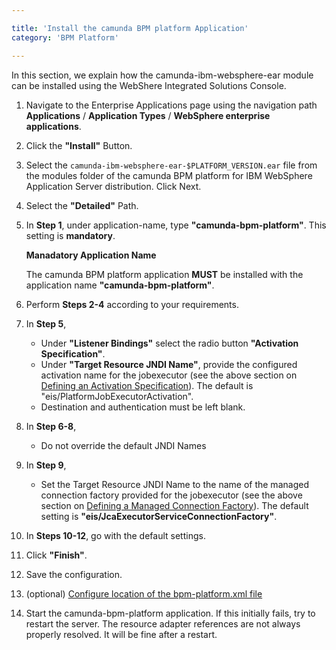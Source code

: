 ```yaml
---

title: 'Install the camunda BPM platform Application'
category: 'BPM Platform'

---
```



In this section, we explain how the camunda-ibm-websphere-ear module can be installed using the WebShere Integrated Solutions Console.

1.  Navigate to the Enterprise Applications page using the navigation path **Applications** / **Application Types** / **WebSphere enterprise applications**.
2.  Click the **"Install"** Button.
3.  Select the <code>camunda-ibm-websphere-ear-$PLATFORM_VERSION.ear</code> file from the modules folder of the camunda BPM platform for IBM WebSphere Application Server distribution. Click Next.
4.  Select the **"Detailed"** Path.
5.  In **Step 1**, under application-name, type **"camunda-bpm-platform"**. This setting is **mandatory**.

    <div class="alert alert-info">
      <p><strong>Manadatory Application Name</strong></p>
      The camunda BPM platform application <strong>MUST</strong> be installed with the application name <strong>"camunda-bpm-platform"</strong>.
    </div>
6.  Perform **Steps 2-4** according to your requirements.
7.  In **Step 5**,
    *   Under **"Listener Bindings"** select the radio button **"Activation Specification"**.
    *   Under **"Target Resource JNDI Name"**, provide the configured activation name for the jobexecutor (see the above section on [Defining an Activation Specification](ref:/guides/installation-guide/was/#bpm-platform-install-the-camunda-bpm-platform-jobexecutor-resource-adapter-defining-an-activation-specification)). The default is "eis/PlatformJobExecutorActivation".
    *   Destination and authentication must be left blank.

    <a href="ref:asset:/guides/installation-guide/was/assets/img/activation.png" target="_blank">
      <img class="tile" src="ref:asset:/guides/installation-guide/was/assets/img/activation.png" alt=""/>
    </a>
8.  In **Step 6-8**,
    *   Do not override the default JNDI Names
9.  In **Step 9**,
    *   Set the Target Resource JNDI Name to the name of the managed connection factory provided for the jobexecutor (see the above section on [Defining a Managed Connection Factory](ref:/guides/installation-guide/was/#bpm-platform-install-the-camunda-bpm-platform-jobexecutor-resource-adapter-defining-a-managed-connection-factory)). The default setting is **"eis/JcaExecutorServiceConnectionFactory"**.
    
    <a href="ref:asset:/guides/installation-guide/was/assets/img/connection-factory.png" target="_blank">
      <img class="tile" src="ref:asset:/guides/installation-guide/was/assets/img/connection-factory.png" alt=""/>
    </a>
    
10. In **Steps 10-12**, go with the default settings.
11. Click **"Finish"**.
12. Save the configuration.
13. (optional) [Configure location of the bpm-platform.xml file](ref:/api-references/deployment-descriptors/#descriptors-bpm-platformxml-configure-location-of-the-bpm-platformxml-file)
14. Start the camunda-bpm-platform application. If this initially fails, try to restart the server. The resource adapter references are not always properly resolved. It will be fine after a restart.